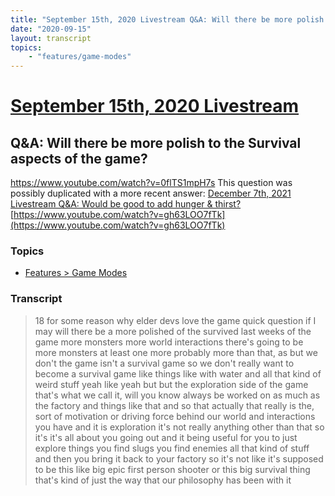 ```yaml
---
title: "September 15th, 2020 Livestream Q&A: Will there be more polish to the Survival aspects of the game?"
date: "2020-09-15"
layout: transcript
topics:
    - "features/game-modes"
---
```

# [September 15th, 2020 Livestream](../2020-09-15.md)
## Q&A: Will there be more polish to the Survival aspects of the game?
https://www.youtube.com/watch?v=0flTS1mpH7s
This question was possibly duplicated with a more recent answer: [December 7th, 2021 Livestream Q&A: Would be good to add hunger & thirst?](./yt-gh63LOO7fTk.md) [https://www.youtube.com/watch?v=gh63LOO7fTk](https://www.youtube.com/watch?v=gh63LOO7fTk)


### Topics
* [Features > Game Modes](../topics/features/game-modes.md)

### Transcript

> 18 for some reason why elder devs love the game quick question if I may will there be a more polished of the survived last weeks of the game more monsters more world interactions there's going to be more monsters at least one more probably more than that, as but we don't the game isn't a survival game so we don't really want to become a survival game like things like with water and all that kind of weird stuff yeah like yeah but but the exploration side of the game that's what we call it, will you know always be worked on as much as the factory and things like that and so that actually that really is the, sort of motivation or driving force behind our world and interactions you have and it is exploration it's not really anything other than that so it's it's all about you going out and it being useful for you to just explore things you find slugs you find enemies all that kind of stuff and then you bring it back to your factory so it's not like it's supposed to be this like big epic first person shooter or this big survival thing that's kind of just the way that our philosophy has been with it
